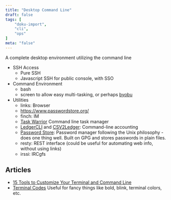 ```yaml
---
title: "Desktop Command Line"
draft: false
tags: [
    "doku-import",
    "cli",
    "ops"
]
meta: "false"
---
```


A complete desktop environment utilizing the command line

- SSH Access
  - Pure SSH
  - Javascript SSH for public console, with SSO
- Command Environment
  - bash
  - screen to allow easy multi-tasking, or perhaps [byobu](https://launchpad.net/byobu)
- Utilities
  - links: Browser
  - https://www.passwordstore.org/
  - finch: IM
  - [Task Warrior](http://taskwarrior.org/) Command line task manager
  - [LedgerCLI](http://www.ledger-cli.org/) and [CSV2Ledger](https://github.com/jwiegley/CSV2Ledger|CSV2Ledger): Command-line accounting
  - [Password Store](https://www.passwordstore.org/): Password manager following the Unix philosophy - does one thing well.  Built on GPG and stores passwords in plain files.
  - resty: REST interface (could be useful for automating web info, without using links)
  - irssi: IRCgfs

## Articles

- [15 Tools to Customize Your Terminal and Command Line](https://www.shopify.com/partners/blog/customize-terminal)
- [Terminal Codes](https://wiki.bash-hackers.org/scripting/terminalcodes) Useful for fancy things like bold, blink, terminal colors, etc.
